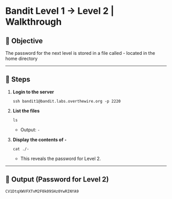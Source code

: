 # Bandit Level 1 → Level 2 | Walkthrough

## 🎯 Objective
The password for the next level is stored in a file called - located in the home directory

---

## 🚀 Steps

1. **Login to the server**
   ```
   ssh bandit1@bandit.labs.overthewire.org -p 2220
   ```

2. **List the files**
   ```
   ls
   ```
   - Output: `-`

3. **Display the contents of `-`**
   ```
   cat ./-
   ```
   - This reveals the password for Level 2.

---

## 🔐 Output (Password for Level 2)

```
CV1DtqXWVFXTvM2F0k09SHz0YwRINYA9
```
